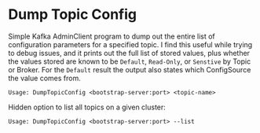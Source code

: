 # Dump Topic Config

Simple Kafka AdminClient program to dump out the entire list of configuration parameters for a specified topic.  I find this useful while trying to debug issues, and it prints out the full list of stored values, plus whether the values stored are known to be `Default`, `Read-Only`, or `Senstive` by Topic or Broker.  For the `Default` result the output also states which ConfigSource the value comes from.

`Usage: DumpTopicConfig <bootstrap-server:port> <topic-name>`

Hidden option to list all topics on a given cluster:

`Usage: DumpTopicConfig <bootstrap-server:port> --list`
